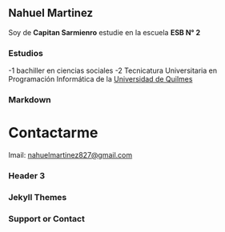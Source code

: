 ## Nahuel Martinez 
Soy de **Capitan Sarmienro** estudie en la escuela **ESB N° 2** 
### Estudios
-1 bachiller en ciencias sociales 
-2 Tecnicatura Universitaria en Programación Informática de la [Universidad de Quilmes](http://www.unq.edu.ar)

### Markdown

# Contactarme
Imail: nahuelmartinez827@gmail.com
### Header 3

### Jekyll Themes


### Support or Contact